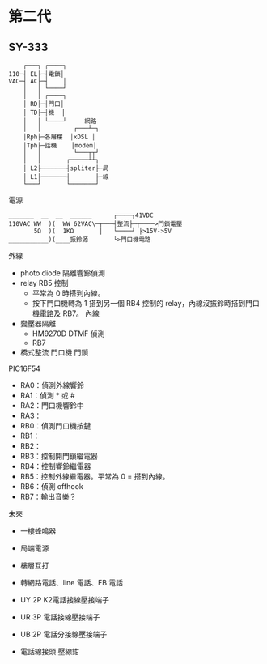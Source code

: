 # 第二代

## SY-333

```
    ┌───┐ ┌────┐
110─┤ EL├─┤電鎖│
VAC─┤ AC├─┤    │
    │   │ └────┘
    │   │ ┌────┐
    │ RD├─┤門口│
    │ TD├─┤機  │
    │   │ └────┘     網路
    │   │         ┌───┴─┐
    │Rph├─各層樓  │xDSL │
    │Tph├─話機    │modem│
    │   │         └───┬┬┘
    │   │       ┌─────┴┴┐
    │ L2├───────┤spliter├─局
    │ L1├───────┤       ├─線
    └───┘       └───────┘
```
電源
```
_______  __  __  ______      ┌────┐41VDC
110VAC WW  )(  WW 62VAC\─┬───┤整流├─┬────>門鎖電壓
       5Ω  )(  1KΩ       │   └────┘ ├>15V->5V
___________)(____振鈴源       └>門口機電路
```
外線
* photo diode 隔離響鈴偵測
* relay RB5 控制
	* 平常為 0 時搭到內線。
	* 按下門口機轉為 1 搭到另一個 RB4  控制的 relay，內線沒振鈴時搭到門口機電路及 RB7。
內線
* 變壓器隔離
	* HM9270D DTMF 偵測
	* RB7
* 橋式整流
門口機
門鎖

PIC16F54
* RA0：偵測外線響鈴
* RA1：偵測 * 或 #
* RA2：門口機響鈴中
* RA3：
* RB0：偵測門口機按鍵
* RB1：
* RB2：
* RB3：控制開門鎖繼電器
* RB4：控制響鈴繼電器
* RB5：控制外線繼電器。平常為 0 = 搭到內線。
* RB6：偵測 offhook
* RB7：輸出音樂？

未來
* 一樓蜂鳴器
* 局端電源
* 樓層互打
* 轉網路電話、line 電話、FB 電話

* UY 2P K2電話接線壓接端子
* UR 3P 電話接線壓接端子
* UB 2P 電話分接線壓接端子
* 電話線接頭 壓線鉗

